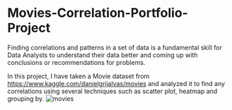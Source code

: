 # Movies-Correlation-Portfolio-Project
Finding correlations and patterns in a set of data is a fundamental skill for Data Analysts to understand their data better and coming up with conclusions or recommendations for problems.

In this project, I have taken a Movie dataset from https://www.kaggle.com/danielgrijalvas/movies and analyzed it to find any correlations using several techniques such as scatter plot, heatmap and grouping by. 
![movies](https://user-images.githubusercontent.com/86308031/144716291-3d29e4a5-1f82-473f-8056-694680fd070a.jpg)
